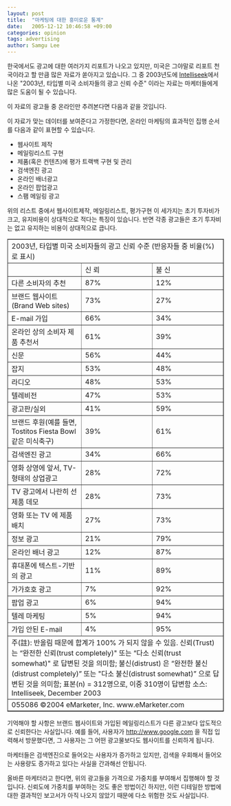 ```yaml
---
layout: post
title:  "마케팅에 대한 흥미로운 통계"
date:   2005-12-12 10:46:58 +09:00
categories: opinion
tags: advertising
author: Samgu Lee
---
```

한국에서도 광고에 대한 여러가지 리포트가 나오고 있지만, 미국은 그야말로 리포트 천국이라고 할 만큼 많은 자료가 쏟아지고 있습니다. 그 중 2003년도에 [Intelliseek](http://www.invisibleweb.com/)에서 나온 "2003년, 타입별 미국 소비자들의 광고 신뢰 수준" 이라는 자료는 마케터들에게 많은 도움이 될 수 있습니다.

이 자료의 광고들 중 온라인만 추려본다면 다음과 같을 것입니다.

이 자료가 맞는 데이터를 보여준다고 가정한다면, 온라인 마케팅의 효과적인 집행 순서를 다음과 같이 표현할 수 있습니다.

- 웹사이트 제작
- 메일링리스트 구현
- 제품(혹은 컨텐츠)에 평가 트랙백 구현 및 관리
- 검색엔진 광고
- 온라인 배너광고
- 온라인 팝업광고
- 스팸 메일링 광고

위의 리스트 중에서 웹사이트제작, 메일링리스트, 평가구현 이 세가지는 초기 투자비가 크고, 유지비용이 상대적으로 적다는 특징이 있습니다. 반면 각종 광고들은 초기 투자비는 없고 유지하는 비용이 상대적으로 큽니다.

<table width=100% border=1 cellspacing=5 cellpadding=5>
<tr>
<td width=573 colspan=3 valign=top>  2003년, 타입별 미국 소비자들의 광고 신뢰 수준   (반응자들 중 비율(%) 로 표시)   </td>
</tr>
<tr>
<td width=191 valign=top>  &nbsp;  </td>
<td width=191 valign=top>  신 뢰   </td>
<td width=191 valign=top>  불 신   </td>
</tr>
<tr>
<td width=191>  다른 소비자의 추천   </td>
<td width=191>  87%   </td>
<td width=191>  12%   </td>
</tr>
<tr>
<td width=191>  브랜드 웹사이트(Brand Web sites)   </td>
<td width=191>  73%   </td>
<td width=191>  27%   </td>
</tr>
<tr>
<td width=191>  E-mail 가입   </td>
<td width=191>  66%   </td>
<td width=191>  34%   </td>
</tr>
<tr>
<td width=191>  온라인 상의 소비자 제품 추천서    </td>
<td width=191>  61%   </td>
<td width=191>  39%   </td>
</tr>
<tr>
<td width=191>  신문   </td>
<td width=191>  56%   </td>
<td width=191>  44%   </td>
</tr>
<tr>
<td width=191>  잡지   </td>
<td width=191>  53%   </td>
<td width=191>  48%   </td>
</tr>
<tr>
<td width=191>  라디오   </td>
<td width=191>  48%   </td>
<td width=191>  53%   </td>
</tr>
<tr>
<td width=191>  텔레비전   </td>
<td width=191>  47%   </td>
<td width=191>  53%   </td>
</tr>
<tr>
<td width=191>  광고판/실외   </td>
<td width=191>  41%   </td>
<td width=191>  59%   </td>
</tr>
<tr>
<td width=191>  브랜드 후원(예를 들면, Tostitos Fiesta Bowl 같은 미식축구)  </td>
<td width=191>  39%   </td>
<td width=191>  61%   </td>
</tr>
<tr>
<td width=191>  검색엔진 광고   </td>
<td width=191>  34%   </td>
<td width=191>  66%   </td>
</tr>
<tr>
<td width=191>  영화 상영에 앞서, TV-형태의 상업광고   </td>
<td width=191>  28%   </td>
<td width=191>  72%   </td>
</tr>
<tr>
<td width=191>  TV 광고에서 나란히 선 제품 데모   </td>
<td width=191>  28%   </td>
<td width=191>  73%   </td>
</tr>
<tr>
<td width=191>  영화 또는 TV 에 제품 배치   </td>
<td width=191>  27%   </td>
<td width=191>  73%   </td>
</tr>
<tr>
<td width=191>  정보 광고   </td>
<td width=191>  21%   </td>
<td width=191>  79%   </td>
</tr>
<tr>
<td width=191>  온라인 배너 광고   </td>
<td width=191>  12%   </td>
<td width=191>  87%   </td>
</tr>
<tr>
<td width=191>  휴대폰에 텍스트-기반의 광고   </td>
<td width=191>  11%   </td>
<td width=191>  89%   </td>
</tr>
<tr>
<td width=191>  가가호호 광고   </td>
<td width=191>  7%   </td>
<td width=191>  92%   </td>
</tr>
<tr>
<td width=191>  팝업 광고   </td>
<td width=191>  6%   </td>
<td width=191>  94%   </td>
</tr>
<tr>
<td width=191>  텔레 마케팅   </td>
<td width=191>  5%   </td>
<td width=191>  94%   </td>
</tr>
<tr>
<td width=191>  가입 안된 E-mail   </td>
<td width=191>  4%   </td>
<td width=191>  95%   </td>
</tr>
<tr>
<td width=573 colspan=3>  주(註): 반올림 때문에 합계가 100% 가 되지 않을 수 있음.   신뢰(Trust) 는 “완전한 신뢰(trust completely)" 또는 “다소 신뢰(trust  somewhat)" 로   답변된 것을 의미함; 불신(distrust) 은 “완전한 불신(distrust completely)” 또는 "다소 불신(distrust  somewhat)” 으로 답변된 것을 의미함; 표본(n) = 312명으로, 이중 310명이 답변함   소스: Intelliseek, December 2003</td>
</tr>
<tr>
<td width=573 colspan=3 valign=top>  055086 &copy;2004 eMarketer,  Inc. www.eMarketer.com   </td>
</tr>
</table>

기억해야 할 사항은 브랜드 웹사이트와 가입된 메일링리스트가 다른 광고보다 압도적으로 신뢰한다는 사실입니다. 예를 들어, 사용자가 http://www.google.com 을 직접 입력해서 방문했다면, 그 사용자는 그 어떤 광고물보다도 웹사이트를 신뢰하게 됩니다.

마케터들은 검색엔진으로 들어오는 사용자가 증가하고 있지만, 검색을 우회해서 들어오는 사용량도 증가하고 있다는 사실을 간과해선 안됩니다.

올바른 마케터라고 한다면, 위의 광고들을 가격으로 가중치를 부여해서 집행해야 할 것입니다. 신뢰도에 가중치를 부여하는 것도 좋은 방법이긴 하지만, 이런 디테일한 방법에 대한 결과적인 보고서가 아직 나오지 않았기 때문에 다소 위험한 것도 사실입니다.
